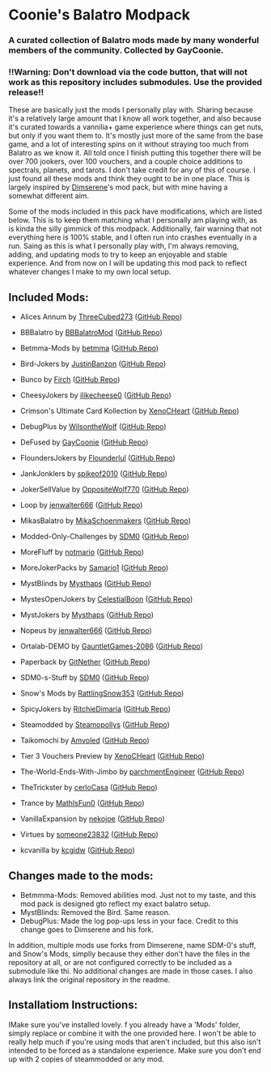 # Coonie's Balatro Modpack
### A curated collection of Balatro mods made by many wonderful members of the community. Collected by GayCoonie. 

### !!Warning: Don't download via the code button, that will not work as this repository includes submodules. Use the provided release!!

These are basically just the mods I personally play with. Sharing because it's a relatively large amount that I know all work together, and also because it's curated towards a vannilia+ game experience where things can get nuts, but only if you want them to. It's mostly just more of the same from the base game, and a lot of interesting spins on it without straying too much from Balatro as we know it. All told once I finish putting this together there will be over 700 jookers, over 100 vouchers, and a couple choice additions to spectrals, planets, and tarots. I don't take credit for any of this of course. I just found all these mods and think they ought to be in one place. This is largely inspired by [Dimserene](https://github.com/Dimserene//)'s mod pack, but with mine having a somewhat different aim. 

Some of the mods included in this pack have modifications, which are listed below. This is to keep them matching what I personally am playing with, as is kinda the silly gimmick of this modpack. Additionally, fair warning that not everything here is 100% stable, and I often run into crashes eventually in a run. Saing as this is what I personally play with, I'm always removing, adding, and updating mods to try to keep an enjoyable and stable experience. And from now on I will be updating this mod pack to reflect whatever changes I make to my own local setup.

## Included Mods:
- Alices Annum by [ThreeCubed273](https://github.com/ThreeCubed273) ([GitHub Repo](https://github.com/ThreeCubed273/alices_annum_balatro_mod))

- BBBalatro by [BBBalatroMod](https://github.com/BBBalatroMod) ([GitHub Repo](https://github.com/BBBalatroMod/BBBalatro))

- Betmma-Mods by [betmma](https://github.com/betmma/) ([GitHub Repo](https://github.com/GayCoonie/Betmma-Mods))

- Bird-Jokers by [JustinBanzon](https://github.com/JustinBanzon) ([GitHub Repo](https://github.com/JustinBanzon/Bird-Jokers))

- Bunco by [Firch](https://github.com/Firch) ([GitHub Repo](https://github.com/Firch/Bunco))

- CheesyJokers by [ilikecheese0](https://github.com/ilikecheese0) ([GitHub Repo](https://github.com/ilikecheese0/CheesyJokers))

- Crimson's Ultimate Card Kollection by [XenoCHeart](https://github.com/XenoCHeart) ([GitHub Repo](https://github.com/XenoCHeart/Crimsons-Ultimate-Card-Collection))

- DebugPlus by [WilsontheWolf](https://github.com/WilsontheWolf) ([GitHub Repo](https://github.com/Dimserene/DebugPlus))

- DeFused by [GayCoonie](https://github.com/GayCoonie) ([GitHub Repo](https://github.com/GayCoonie/DeFused))

- FloundersJokers by [Flounderlul](https://github.com/Flounderlul) ([GitHub Repo](https://github.com/Flounderlul/FloundersJokers))

- JankJonklers by [spikeof2010](https://github.com/spikeof2010) ([GitHub Repo](https://github.com/spikeof2010/JankJonklers))

- JokerSellValue by [OppositeWolf770](https://github.com/OppositeWolf770) ([GitHub Repo](https://github.com/OppositeWolf770/JokerSellValue))

- Loop by [jenwalter666](https://github.com/jenwalter666) ([GitHub Repo](https://github.com/jenwalter666/Loop))

- MikasBalatro by [MikaSchoenmakers](https://github.com/MikaSchoenmakers) ([GitHub Repo](https://github.com/Dimserene/MikasBalatro))

- Modded-Only-Challenges by [SDM0](https://github.com/SDM0) ([GitHub Repo](https://github.com/SDM0/Modded-Only-Challenges))

- MoreFluff by [notmario](https://github.com/notmario) ([GitHub Repo](https://github.com/notmario/MoreFluff))

- MoreJokerPacks by [Samario1](https://github.com/Samario1) ([GitHub Repo](https://github.com/Samario1/MoreJokerPacks))

- MystBlinds by [Mysthaps](https://github.com/Mysthaps) ([GitHub Repo](https://github.com/GayCoonie/MystBlinds))

- MystesOpenJokers by [CelestialBoon](https://gigthub.com/CelestialBoon) ([GitHub Repo](https://github.com/CelestialBoon/MystesOpenJokers))

- MystJokers by [Mysthaps](https://github.com/Mysthaps) ([GitHub Repo](https://github.com/Mysthaps/BalatroMods/))

- Nopeus by [jenwalter666](https://github.com/jenwalter666) ([GitHub Repo](https://github.com/jenwalter666/Nopeus))

- Ortalab-DEMO by [GauntletGames-2086](https://github.com/GauntletGames-2086) ([GitHub Repo](https://github.com/GauntletGames-2086/Ortalab-DEMO))

- Paperback by [GitNether](https://github.com/GitNether) ([GitHub Repo](https://github.com/GitNether/paperback))

- SDM0-s-Stuff by [SDM0](https://github.com/SDM0) ([GitHub Repo](https://github.com/SDM0/SDM_0-s-Stuff))

- Snow's Mods by [RattlingSnow353](https://github.com/RattlingSnow353) ([GitHub Repo](https://github.com/RattlingSnow353/Snow-s-Mods))

- SpicyJokers by [RitchieDimaria](https://github.com/RitchieDimaria) ([GitHub Repo](https://github.com/RitchieDimaria/SpicyJokers))

- Steamodded by [Steamopollys](https://github.com/Steamopollys) ([GitHub Repo](https://github.com/Steamopollys/Steamodded))

- Taikomochi by [Amvoled](https://github.com/Amvoled) ([GitHub Repo](https://github.com/Amvoled/Taikomochi))

- Tier 3 Vouchers Preview by [XenoCHeart](https://github.com/XenoCHeart) ([GitHub Repo](https://github.com/XenoCHeart/Crimsons-Ultimate-Card-Collection))

- The-World-Ends-With-Jimbo by [parchmentEngineer](https://github.com/parchmentEngineer) ([GitHub Repo](https://github.com/parchmentEngineer/The-World-Ends-With-Jimbo))

- TheTrickster by [cerloCasa](https://github.com/cerloCasa) ([GitHub Repo](https://github.com/cerloCasa/TheTrickster))

- Trance by [MathIsFun0](https://github.com/MathIsFun0) ([GitHub Repo](https://github.com/MathIsFun0/Trance))
 
- VanillaExpansion by [nekojoe](https://github.com/nekojoe) ([GitHub Repo](https://github.com/nekojoe/VanillaExpansion))

- Virtues by [someone23832](https://github.com/someone23832) ([GitHub Repo](https://github.com/someone23832/Virtues))

- kcvanilla by [kcgidw](https://github.com/kcgidw) ([GitHub Repo](https://github.com/kcgidw/kcvanilla))

## Changes made to the mods:
- Betmmma-Mods: Removed abilities mod. Just not to my taste, and this mod pack is designed gto reflect my exact balatro setup.
- MystBlinds: Removed the Bird. Same reason.
- DebugPlus: Made the log pop-ups less in your face. Credit to this change goes to Dimserene and his fork.

In addition, multiple mods use forks from Dimserene, name SDM-0's stuff, and Snow's Mods, simplly because they either don't have the files in the repository at all, or are not configured correctly to be included as a submodule like thi. No additional changes are made in those cases. I also always link the original repository in the readme.

## Installatiom Instructions:
IMake sure you've installed lovely. f you already have a 'Mods' folder, simply replace or combine it with the one provided here. I won't be able to really help much if you're using mods that aren't included, but this also isn't intended to be forced as a standalone experience. Make sure you don't end up with 2 copies of steammodded or any mod.
##
